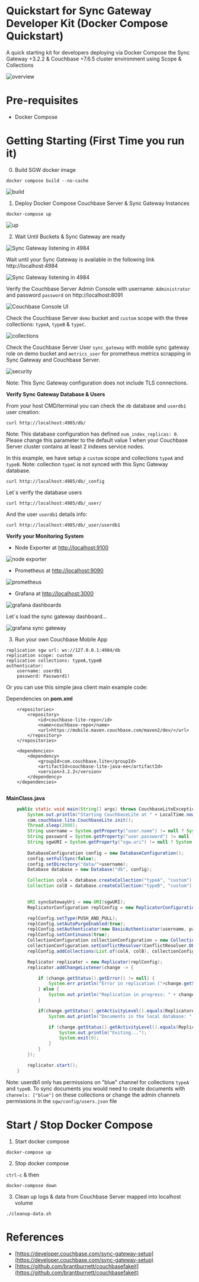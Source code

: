 # Quickstart for Sync Gateway Developer Kit (Docker Compose Quickstart)
 A quick starting kit for developers deploying via Docker Compose the Sync Gateway +3.2.2 & Couchbase +7.6.5 cluster environment using Scope &amp; Collections

![overview](docs/assets/00_overview.png)

# Pre-requisites

* Docker Compose 

# Getting Starting (First Time you run it)

0. Build SGW docker image

```
docker compose build --no-cache
```

![build](/docs/assets/00_build.png)

1. Deploy Docker Compose Couchbase Server & Sync Gateway Instances

```
docker-compose up
```

![up](/docs/assets/01_composeUp.png)


2. Wait Until Buckets & Sync Gateway are ready 


![Sync Gateway listening in 4984](/docs/assets/02_containers_ready.png)


Wait until your Sync Gateway is available in the following link http://localhost:4984 


![Sync Gateway listening in 4984](docs/assets/02_sgw_ready.png)


Verify the Couchbase Server Admin Console with username: `Administrator` and password `password` on http://localhost:8091

![Couchbase Console UI](/docs/assets/02_server.png)


Check the Couchbase Server `demo` bucket and `custom` scope with the three collections: `typeA`, `typeB` & `typeC`.

![collections](/docs/assets/02_collections.png)

Check the Couchbase Server User `sync_gateway` with mobile sync gateway role on demo bucket and `metrics_user` for prometheus metrics scrapping in Sync Gateway and Couchbase Server. 


![security](/docs/assets/02_security.png)


Note: This Sync Gateway configuration does not include TLS connections. 


**Verify Sync Gateway Database & Users**

From your host CMD/terminal you can check the `db` database and `userdb1` user creation: 

```
curl http://localhost:4985/db/
```

Note: This database configuration has defined `num_index_replicas: 0`. Please change this parameter to the default value 1 when your Couchbase Server cluster contains at least 2 indexes service nodes. 

In this example, we have setup a `custom` scope and collections `typeA` and `typeB`. Note: collection `typeC` is not synced with this Sync Gateway database. 

```
curl http://localhost:4985/db/_config
```

Let´s verify the database users 

```
curl http://localhost:4985/db/_user/
```

And the user `userdb1` details info:

```
curl http://localhost:4985/db/_user/userdb1
```

**Verify your Monitoring System**


* Node Exporter at [http://localhost:9100](http://localhost:9100)

![node exporter](/docs/assets/03_node-exporter.png)

* Prometheus at [http://localhost:9090](http://localhost:9090)

![prometheus](/docs/assets/03_prometheus.png)

* Grafana at [http://localhost:3000](http://localhost:3000)

![grafana dashboards](/docs/assets/03_grafana-dashboards.png)

Let´s load the sync gateway dashboard...

![grafana sync gateway](/docs/assets/03_grafana-sgw.png)


3. Run your own Couchbase Mobile App

```
replication sgw url: ws://127.0.0.1:4984/db
replication scope: custom
replication collections: typeA,typeB
authenticator: 
	username: userdb1
    password: Password1! 
```

Or you can use this simple java client main example code:

Dependencies on **pom.xml**
```
    <repositories>
        <repository>
            <id>couchbase-lite-repo</id>
            <name>couchbase-repo</name>
            <url>https://mobile.maven.couchbase.com/maven2/dev/</url>
        </repository>
    </repositories>
    
    <dependencies>
        <dependency>
            <groupId>com.couchbase.lite</groupId>
            <artifactId>couchbase-lite-java-ee</artifactId>
            <version>3.2.2</version>
        </dependency>
    </dependencies>
 
```

**MainClass.java**

```java
    public static void main(String[] args) throws CouchbaseLiteException, URISyntaxException, InterruptedException, IOException {
        System.out.println("Starting CouchbaseLite at " + LocalTime.now());
        com.couchbase.lite.CouchbaseLite.init();
        Thread.sleep(2000);
        String username = System.getProperty("user.name") != null ? System.getProperty("user.name") : "userdb1";
        String password = System.getProperty("user.password") != null ? System.getProperty("user.password") : "Password1!";
        String sgwURI = System.getProperty("sgw.uri") != null ? System.getProperty("sgw.uri") : "ws://localhost:4984/db";
        
        DatabaseConfiguration config = new DatabaseConfiguration();
        config.setFullSync(false);
        config.setDirectory("data/"+username);
        Database database = new Database("db", config);

        Collection colA = database.createCollection("typeA", "custom");
        Collection colB = database.createCollection("typeB", "custom");
        

        URI syncGatewayUri = new URI(sgwURI);
        ReplicatorConfiguration replConfig = new ReplicatorConfiguration(new URLEndpoint(syncGatewayUri));  // working with custom scope and collections

        replConfig.setType(PUSH_AND_PULL);
        replConfig.setAutoPurgeEnabled(true);
        replConfig.setAuthenticator(new BasicAuthenticator(username, password.toCharArray()));
        replConfig.setContinuous(true);
        CollectionConfiguration collectionConfiguration = new CollectionConfiguration();
        collectionConfiguration.setConflictResolver(ConflictResolver.DEFAULT);
        replConfig.addCollections(List.of(colA, colB), collectionConfiguration);

        Replicator replicator = new Replicator(replConfig);
        replicator.addChangeListener(change -> {

            if (change.getStatus().getError() != null) {
                System.err.println("Error in replication ("+change.getStatus().getActivityLevel()+"): " + change.getStatus().getError().getMessage());
            } else {
                System.out.println("Replication in progress: " + change.getStatus().getActivityLevel());
            }

            if(change.getStatus().getActivityLevel().equals(ReplicatorActivityLevel.IDLE) || change.getStatus().getActivityLevel().equals(ReplicatorActivityLevel.STOPPED)){
                System.out.println("Documents in the local database: " + colA.getCount());

                if (change.getStatus().getActivityLevel().equals(ReplicatorActivityLevel.STOPPED)) {
                    System.out.println("Exiting..."); 
                    System.exit(0);
                }
            }
        });

        replicator.start();
    }
```

Note: userdb1 only has permissions on "blue" channel for collections `typeA` and `typeB`. To sync documents you would need to create documents with `channels: ["blue"]` on these collections or change the admin channels permissions in the `sgw/config/users.json` file 


# Start / Stop Docker Compose


1. Start docker compose

```
docker-compose up
```

2. Stop docker compose

`ctrl-c` & then 

```
docker-compose down
```

3. Clean up logs & data from Couchbase Server mapped into localhost volume

```
./cleanup-data.sh
```


# References

* [https://developer.couchbase.com/sync-gateway-setup](https://developer.couchbase.com/sync-gateway-setup)
* [https://github.com/brantburnett/couchbasefakeit](https://github.com/brantburnett/couchbasefakeit)

